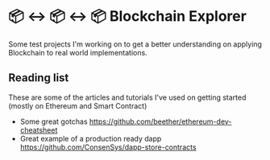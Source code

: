 # 📦 ↔ 📦 ↔ 📦 Blockchain Explorer

Some test projects I'm working on to get a better understanding on applying Blockchain to real world implementations.

## Reading list

These are some of the articles and tutorials I've used on getting started (mostly on Ethereum and Smart Contract)

- Some great gotchas https://github.com/beether/ethereum-dev-cheatsheet
- Great example of a production ready dapp https://github.com/ConsenSys/dapp-store-contracts

